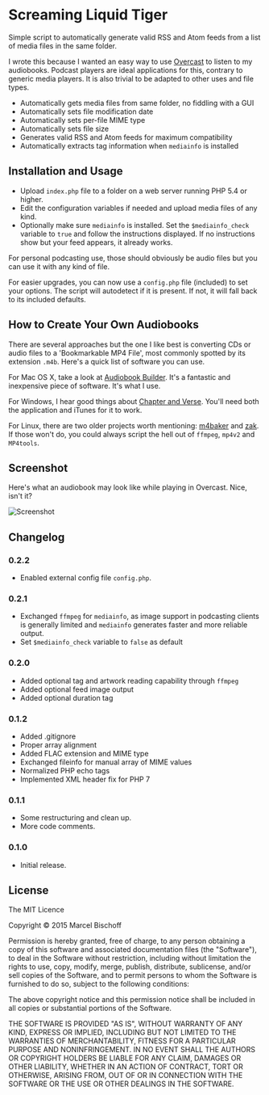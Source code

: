 # Screaming Liquid Tiger

Simple script to automatically generate valid RSS and Atom feeds from a list of media files in the same folder.

I wrote this because I wanted an easy way to use [Overcast](https://overcast.fm/) to listen to my audiobooks. Podcast players are ideal applications for this, contrary to generic media players. It is also trivial to be adapted to other uses and file types.

* Automatically gets media files from same folder, no fiddling with a GUI
* Automatically sets file modification date
* Automatically sets per-file MIME type
* Automatically sets file size
* Generates valid RSS and Atom feeds for maximum compatibility
* Automatically extracts tag information when `mediainfo` is installed

## Installation and Usage

* Upload `index.php` file to a folder on a web server running PHP 5.4 or higher.
* Edit the configuration variables if needed and upload media files of any kind.
* Optionally make sure `mediainfo` is installed. Set the `$mediainfo_check` variable to `true` and follow the instructions displayed. If no instructions show but your feed appears, it already works.

For personal podcasting use, those should obviously be audio files but you can use it with any kind of file.

For easier upgrades, you can now use a `config.php` file (included) to set your options. The script will autodetect if it is present. If not, it will fall back to its included defaults.

## How to Create Your Own Audiobooks

There are several approaches but the one I like best is converting CDs or audio files to a 'Bookmarkable MP4 File', most commonly spotted by its extension `.m4b`. Here's a quick list of software you can use.

For Mac OS X, take a look at [Audiobook Builder](http://www.splasm.com/audiobookbuilder/). It's a fantastic and inexpensive piece of software. It's what I use.

For Windows, I hear good things about  [Chapter and Verse](http://lodensoftware.com/chapter-and-verse/). You'll need both the application and iTunes for it to work.

For Linux, there are two older projects worth mentioning: [m4baker](https://github.com/crabmanX/m4baker) and [zak](https://code.google.com/p/zak/). If those won't do, you could always script the hell out of `ffmpeg`, `mp4v2` and `MP4tools`.

## Screenshot

Here's what an audiobook may look like while playing in Overcast. Nice, isn't it?

![Screenshot](https://raw.githubusercontent.com/herrbischoff/screaming-liquid-tiger/master/assets/screenshot.jpg)

## Changelog

### 0.2.2

* Enabled external config file `config.php`.

### 0.2.1

* Exchanged `ffmpeg` for `mediainfo`, as image support in podcasting clients is generally limited and `mediainfo` generates faster and more reliable output.
* Set `$mediainfo_check` variable to `false` as default

### 0.2.0

* Added optional tag and artwork reading capability through `ffmpeg`
* Added optional feed image output
* Added optional duration tag

### 0.1.2

* Added .gitignore
* Proper array alignment
* Added FLAC extension and MIME type
* Exchanged fileinfo for manual array of MIME values
* Normalized PHP echo tags
* Implemented XML header fix for PHP 7

### 0.1.1

* Some restructuring and clean up.
* More code comments.

### 0.1.0

* Initial release.

## License

The MIT Licence

Copyright © 2015 Marcel Bischoff

Permission is hereby granted, free of charge, to any person obtaining
a copy of this software and associated documentation files (the "Software"),
to deal in the Software without restriction, including without limitation
the rights to use, copy, modify, merge, publish, distribute, sublicense,
and/or sell copies of the Software, and to permit persons to whom the
Software is furnished to do so, subject to the following conditions:

The above copyright notice and this permission notice shall be included
in all copies or substantial portions of the Software.

THE SOFTWARE IS PROVIDED "AS IS", WITHOUT WARRANTY OF ANY KIND,
EXPRESS OR IMPLIED, INCLUDING BUT NOT LIMITED TO THE WARRANTIES
OF MERCHANTABILITY, FITNESS FOR A PARTICULAR PURPOSE AND NONINFRINGEMENT.
IN NO EVENT SHALL THE AUTHORS OR COPYRIGHT HOLDERS BE LIABLE FOR ANY CLAIM,
DAMAGES OR OTHER LIABILITY, WHETHER IN AN ACTION OF CONTRACT,
TORT OR OTHERWISE, ARISING FROM, OUT OF OR IN CONNECTION WITH THE SOFTWARE
OR THE USE OR OTHER DEALINGS IN THE SOFTWARE.
